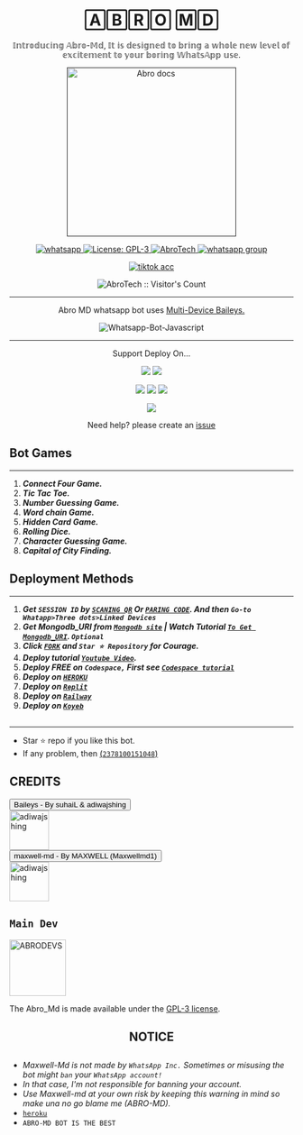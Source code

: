  <h1 align="center"> 🄰🄱🅁🄾 🄼🄳</h1> 
<p align="center"> 𝕀𝕟𝕥𝕣𝕠𝕕𝕦𝕔𝕚𝕟𝕘 𝔸𝕓𝕣𝕠-𝕄𝕕, 𝕀𝕥 𝕚𝕤 𝕕𝕖𝕤𝕚𝕘𝕟𝕖𝕕 𝕥𝕠 𝕓𝕣𝕚𝕟𝕘 𝕒 𝕨𝕙𝕠𝕝𝕖 𝕟𝕖𝕨 𝕝𝕖𝕧𝕖𝕝 𝕠𝕗 𝕖𝕩𝕔𝕚𝕥𝕖𝕞𝕖𝕟𝕥 𝕥𝕠 𝕪𝕠𝕦𝕣 𝕓𝕠𝕣𝕚𝕟𝕘 𝕎𝕙𝕒𝕥𝕤𝔸𝕡𝕡 𝕦𝕤𝕖. </p>

<p align="center">
  <a href="">
    <img alt="Abro docs" height="300" src="https://imgur.com/t9DtZcf.jpg">
  </a>
</p>
    
   
   
<p align="center">
  <a href="https://wa.me/2348100151048?text=Hi+Bro--+I+Need+Help.+I+messaged+you+from+Abro-Md+Repo" target="_blank">
    <img alt="whatsapp" src="https://img.shields.io/badge/ Whatsapp -25D366?style=for-the-badge&logo=whatsapp&logoColor=white" />
  </a>
  <a aria-label="Abro_Md is free to use" href="https://github.com/Temitopeareo/Abrotech-md/blob/main/LICENCE" target="_blank">
    <img alt="License: GPL-3" src="https://badges.frapsoft.com/os/gpl/gpl.png?v=103)](https://opensource.org/licenses/GPL-3.0/" target="_blank" />
  </a>
  <a aria-label="Abro_Md is free to use" href="" target="_blank">
    <img alt="AbroTech" src="https://img.shields.io/youtube/channel/subscribers/UCCL29WTYxd3i4xVr85gwgdw" target="_blank" />
  </a>
<a href="https://chat.whatsapp.com/Fmkh7WvnIaW4Cafa49jjDc" target="_blank">
    <img alt="whatsapp group" src="https://img.shields.io/badge/ Whatsapp group -25D366?style=for-the-badge&logo=whatsapp&logoColor=white" />
  </a>
 <p align="center">
<a href="https://www.tiktok.com/@officialchrist_payne?_t=8lBb2tkmDkj&_r=1" target="blank"><img alt="tiktok acc" src="https://img.shields.io/badge/TIK-TOK-black" /> </a>
</p>
<p align="center"><img src="https://profile-counter.glitch.me/{AbroTech}/count.svg" alt="AbroTech :: Visitor's Count" /></p>

---




<p align="center"> Abro MD whatsapp bot uses
  <a href="https://github.com/adiwajshing/Baileys">Multi-Device Baileys.</a>
</p>
<p align="center">
  <img title="Whatsapp-Bot-Javascript" src="https://img.shields.io/badge/Javascript-363303?style=for-the-badge&logo=javascript&logoColor=c6c631"></img>
</p>

---

<p align="center">
  <a href="https://github.com/Temitopeareo/Abrotech-md"><Abro-Md</b></a> Support Deploy On...
</p>

<p align="center">
  <a href="https://github.com/Temitopeareo/Abrotech-md/blob/main/temp/deploy-on-vps.md"><img src="https://img.shields.io/badge/self hosting-3d1513?style=for-the-badge&logo=serverless&logoColor=FD5750"></a>
  <a href="https://railway.app/template/GZOvIe?referralCode=wVDLrh"><img src="https://img.shields.io/badge/railway-3e164f?style=for-the-badge&logo=railway&logoColor=0B0D0E"></a>
</p>
<p align="center">
  <a href="https://suhail-web01.vercel.app/deploy.html"><img src="https://img.shields.io/badge/heroku-9d7acc?style=for-the-badge&logo=heroku&logoColor=430098"></a>
  <a href="https://suhail-web01.vercel.app/replit.html"><img src="https://img.shields.io/badge/replit-253c99?style=for-the-badge&logo=replit&logoColor=F26207"></a>
  <a href="https://app.koyeb.com/apps/deploy?type=git&repository=github.com/Temitopeareo/Abrotech-md&branch=main&env[SESSION_ID]&env[OWNER_NUMBER]=2348100151048&env[MONGODB_URI]&&env[OWNER_NAME]=Abro&env[KOYEB_API]&env[PREFIX]=.&env[WAPRESENCE]&env[AUTO_READ_STATUS]=false&env[DISABLE_PM]=false&env[PACK_AUTHER]=whatsapp+bot&env[PACK_NAME]=Abro+MD&env[STYLE]=0&env[MODE]=private&env[READ_MESSAGE]=false&env[THEME]=ABROBOT&env[WARN_COUNT]=3&env[BLOCK_JID]=null&env[TIME_ZONE]=Africa/Lagos&name=abro-md&env[KOYEB_NAME]=suhail-md&env[SUDO]=null&env[THUMB_IMAGE]=https://i.imgur.com/NpA3ZsJ.jpeg"><img src="https://img.shields.io/badge/koyeb-033604?style=for-the-badge&logo=koyeb&logoColor=white"></a>
</p>
<p align="center">
  <a href="https://www.youtube.com/@LorDAbro"><img src="https://img.shields.io/badge/CodeSpace-green?colorA=%23ff000&colorB=%23017e40&style=for-the-badge&logo=git&logoColor=white"></a>
</p>
<p align="center">Need help? please create an <a href="https://github.com/Temitopeareo/Aneo-Md/issues">issue</a></p>

 



## Bot Games
---
1. ***Connect Four Game.***
2.  ***Tic Tac Toe.***
3.  ***Number Guessing Game.***
4.  ***Word chain Game.***
5.  ***Hidden Card Game.***
6.  ***Rolling Dice.***
7.  ***Character Guessing Game.***
8.  ***Capital of City Finding.***
##


 




    
   
## Deployment Methods
---
1.  ***Get `SESSION ID` by [`SCANING QR`](https://suhail-md-vtsf.onrender.com/) Or [`PARING CODE`](https://sohitechs.com/blog/18/#lin=SuhailMdPair). And then `Go-to Whatapp>Three dots>Linked Devices`***
2.  ***Get Mongodb_URI from [`Mongodb site`](https://www.mongodb.com/) | Watch Tutorial [`To Get Mongodb_URI`](https://youtu.be/6rnftFl0fAI). `Optional`***
3.  ***Click [`FORK`](https://github.com/Temitopeareo/Abrotech-md/fork) and `Star ⭐ Repository` for Courage.***
4.  ***Deploy tutorial [`Youtube Video`](https://youtu.be/6rnftFl0fAI).***
5.  ***Deploy FREE on `Codespace,` First see [`Codespace tutorial`](https://youtu.be/3NdJb6_1cJM)***
6.  ***Deploy on [`HEROKU`](https://dashboard.heroku.com/new?template=https://github.com/Temitopeareo/Abrotech-md)***
7.  ***Deploy on [`Replit`](https://replit.com/github/Temitopeareo/Abrotech-md)***
8.  ***Deploy on [`Railway`](https://railway.app/template/GZOvIe?referralCode=wVDLrh)***
9.  ***Deploy on [`Koyeb`](https://app.koyeb.com/apps/deploy?type=git&repository=github.com/Temitopeareo/Abrotech-md&branch=main&env[SESSION_ID]&env[OWNER_NUMBER]=2348100151048&env[MONGODB_URI]&&env[OWNER_NAME]=Abrobot&env[KOYEB_API]&env[PREFIX]=.&env[WAPRESENCE]&env[AUTO_READ_STATUS]=false&env[DISABLE_PM]=false&env[PACK_AUTHER]=whatsapp+bot&env[PACK_NAME]=Abro+MD&env[STYLE]=0&env[MODE]=private&env[READ_MESSAGE]=false&env[THEME]=ABRO-MD&env[WARN_COUNT]=3&env[BLOCK_JID]=null&env[TIME_ZONE]=Africa/Lagos&name=Abro-md&env[KOYEB_NAME]=Abro-md&env[SUDO]=null&env[THUMB_IMAGE]=https://i.imgur.com/t9DtZcf.jpeg)***

##
---


- Star ⭐ repo if you like this bot.
- If any problem, then [(`2378100151048`)](https://wa.me/2348100151048)


## CREDITS 
<div><button id="boton" type="button">Baileys - By suhaiL & adiwajshing</button></div>
<a href="https://github.com/WhiskeySockets/Baileys"><img src="https://github.com/WhiskeySockets.png" width="70" height="70" alt="adiwajshing"/></a>

<div><button id="boton" type="button">maxwell-md  - By MAXWELL (Maxwellmd1)</button></div>
<a href="https://github.com/Maxwellmd1"><img src="https://github.com/Maxwellmd1.png" width="70" height="70" alt="adiwajshing"/></a>

## `Main Dev` 
<a href="https://github.com/Temitopeareo"><img src="https://github.com/Temitopeareo.png" width="100" height="100" alt="ABRODEVS"/></a> 


The Abro_Md is made available under the [GPL-3 license](https://github.com/Temitopeareo/Abrotech-md/blob/main/LICENCE).


<h2 align="center">  NOTICE
</h2>
   
## 
- *Maxwell-Md is not made by `WhatsApp Inc.` Sometimes or misusing the bot might `ban` your `WhatsApp account!`*
- *In that case, I'm not responsible for banning your account.*
- *Use Maxwell-md at your own risk by keeping this warning in mind so make una no go blame me (ABRO-MD).*
- [`heroku`]( https://dashboard.heroku.com/new?template=https://github.com/Temitopeareo/Abrotech-md)
- `ABRO-MD BOT IS THE BEST`

